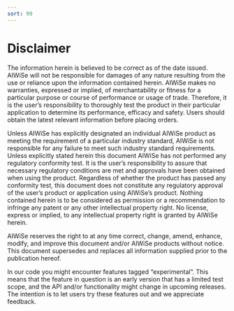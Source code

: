 ```yaml
---
sort: 99
---
```


# Disclaimer


The information herein is believed to be correct as of the date issued. AIWiSe will not be responsible for damages of any nature resulting from the use or reliance upon the information contained herein. AIWiSe makes no warranties, expressed or implied, of merchantability or fitness for a particular purpose or course of performance or usage of trade. Therefore, it is the user’s responsibility to thoroughly test the product in their particular application to determine its performance, efficacy and safety. Users should obtain the latest relevant information before placing orders.

Unless AIWiSe has explicitly designated an individual AIWiSe product as meeting the requirement of a particular industry standard, AIWiSe is not responsible for any failure to meet such industry standard requirements. Unless explicitly stated herein this document AIWiSe has not performed any regulatory conformity test. It is the user’s responsibility to assure that necessary regulatory conditions are met and approvals have been obtained when using the product. Regardless of whether the product has passed any conformity test, this document does not constitute any regulatory approval of the user’s product or application using AIWiSe’s product. Nothing contained herein is to be considered as permission or a recommendation to infringe any patent or any other intellectual property right. No license, express or implied, to any intellectual property right is granted by AIWiSe herein.

AIWiSe reserves the right to at any time correct, change, amend, enhance, modify, and improve this document and/or AIWiSe products without notice. This document supersedes and replaces all information supplied prior to the publication hereof.

In our code you might encounter features tagged “experimental”. This means that the feature in question is an early version that has a limited test scope, and the API and/or functionality might change in upcoming releases. The intention is to let users try these features out and we appreciate feedback.